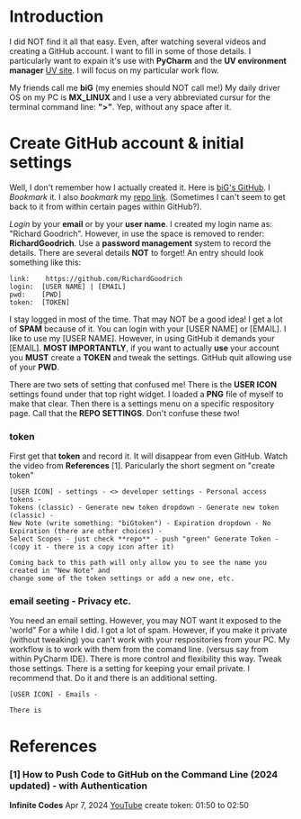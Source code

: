 # Introduction
I did NOT find it all that easy.  Even, after watching several videos and creating a GitHub account.  I want to fill in some of those details.  I particularly want to expain it's use with **PyCharm** and the **UV environment manager** [UV site](https://docs.astral.sh/uv/pip/environments/).    I will focus on my particular work flow.

My friends call me **biG**  (my enemies should NOT call me!) My daily driver OS on my PC is **MX_LINUX** and I use a very abbreviated cursur for the terminal command line: **">"**.  Yep, without any space after it.

# Create GitHub account & initial settings
Well, I don't remember how I actually created it. Here is [biG's GitHub](https://github.com/RichardGoodrich/).  I *Bookmark* it. I also *bookmark* my [repo link](https://github.com/RichardGoodrich?tab=repositories).  (Sometimes I can't seem to get back to it from within certain pages within GitHub?).

*Login* by your **email** or by your **user name**.  I created my login name as: "Richard Goodrich".  However, in use the space is removed to render:  **RichardGoodrich**.  Use a **password management** system to record the details. There are several details **NOT** to forget!  An entry should look something like this:

```
link:    https://github.com/RichardGoodrich
login:  [USER NAME] | [EMAIL]
pwd:    [PWD]
token:  [TOKEN]
```
I stay logged in most of the time.  That may NOT be a good idea!  I get a lot of **SPAM** because of it.  You can login with your [USER NAME] or [EMAIL].  I like to use my [USER NAME].  However, in using GitHub it demands your [EMAIL].  **MOST IMPORTANTLY**, if you want to actually **use** your account you **MUST** create a **TOKEN** and tweak the settings.  GitHub quit allowing use of your **PWD**.

There are two sets of setting that confused me!  There is the **USER ICON** settings found under that top right widget.  I loaded a **PNG** file of myself to make that clear.  Then there is a settings menu on a specific respository page.  Call that the **REPO SETTINGS**. Don't confuse these two!

### token
First get that **token** and record it.  It will disappear from even GitHub.  Watch the video from **References** [1].  Paricularly the short segment on "create token"

```
[USER ICON] - settings - <> developer settings - Personal access tokens -
Tokens (classic) - Generate new token dropdown - Generate new token (classic) -
New Note (write something: "biGtoken") - Expiration dropdown - No Expiration (there are other choices) -
Select Scopes - just check **repo** - push "green" Generate Token -
(copy it - there is a copy icon after it)

Coming back to this path will only allow you to see the name you created in "New Note" and
change some of the token settings or add a new one, etc.
```
### email seeting - Privacy etc.
You need an email setting.  However, you may NOT want it exposed to the 'world"  For a while I did.  I got a lot of spam.  However, if you make it private (without tweaking) you can't work with your respositories from your PC.  My workflow is to work with them from the comand line. (versus say from within PyCharm IDE).  There is more control and flexibility this way.  Tweak those settings.  There is a setting for keeping your email private.  I recommend that.  Do it and there is an additional setting.

```
[USER ICON] - Emails -

There is 
```


# References
### [1]  How to Push Code to GitHub on the Command Line (2024 updated) - with Authentication
**Infinite Codes** Apr 7, 2024 [YouTube](https://youtu.be/G7vMhsTUzWI)
create token: 01:50 to 02:50


